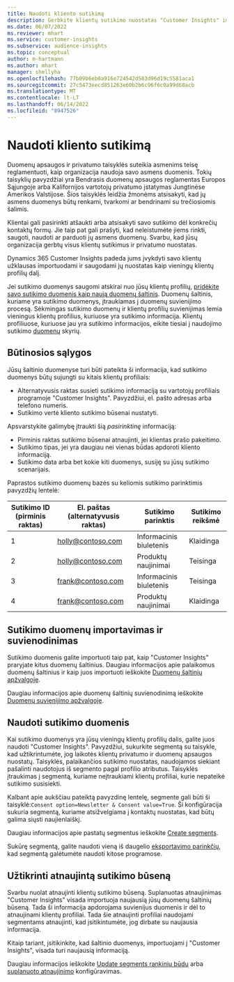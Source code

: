 ```yaml
---
title: Naudoti kliento sutikimą
description: Gerbkite klientų sutikimo nuostatas "Customer Insights" importuodami sutikimo duomenis.
ms.date: 06/07/2022
ms.reviewer: mhart
ms.service: customer-insights
ms.subservice: audience-insights
ms.topic: conceptual
author: m-hartmann
ms.author: mhart
manager: shellyha
ms.openlocfilehash: 77b09b6eb0a916e724542d503d96d19c5581aca1
ms.sourcegitcommit: 27c5473eecd851263e60b2b6c96f6c0a99d68acb
ms.translationtype: MT
ms.contentlocale: lt-LT
ms.lasthandoff: 06/14/2022
ms.locfileid: "8947526"
---
```

# <a name="use-customer-consent"></a>Naudoti kliento sutikimą

Duomenų apsaugos ir privatumo taisyklės suteikia asmenims teisę reglamentuoti, kaip organizacija naudoja savo asmens duomenis. Tokių taisyklių pavyzdžiai yra Bendrasis duomenų apsaugos reglamentas Europos Sąjungoje arba Kalifornijos vartotojų privatumo įstatymas Jungtinėse Amerikos Valstijose. Šios taisyklės leidžia žmonėms atsisakyti, kad jų asmens duomenys būtų renkami, tvarkomi ar bendrinami su trečiosiomis šalimis.  

Klientai gali pasirinkti atšaukti arba atsisakyti savo sutikimo dėl konkrečių kontaktų formų. Jie taip pat gali prašyti, kad neleistumėte jiems rinkti, saugoti, naudoti ar parduoti jų asmens duomenų. Svarbu, kad jūsų organizacija gerbtų visus klientų sutikimus ir privatumo nuostatas.  

Dynamics 365 Customer Insights padeda jums įvykdyti savo klientų užklausas importuodami ir saugodami jų nuostatas kaip vieningų klientų profilių dalį.

Jei sutikimo duomenys saugomi atskirai nuo jūsų klientų profilių, [pridėkite savo sutikimo duomenis kaip naują duomenų šaltinis](#import-and-unify-consent-data). Duomenų šaltinis, kuriame yra sutikimo duomenys, įtraukiamas į duomenų suvienijimo procesą. Sėkmingas sutikimo duomenų ir klientų profilių suvienijimas lemia vieningus klientų profilius, kuriuose yra sutikimo informacija. Klientų profiliuose, kuriuose jau yra sutikimo informacijos, eikite tiesiai į naudojimo sutikimo [duomenų](#use-consent-data) skyrių.

## <a name="prerequisites"></a>Būtinosios sąlygos

Jūsų šaltinio duomenyse turi būti pateikta ši informacija, kad sutikimo duomenys būtų sujungti su kitais klientų profiliais:

- Alternatyvusis raktas susieti sutikimo informaciją su vartotojų profiliais programoje "Customer Insights". Pavyzdžiui, el. pašto adresas arba telefono numeris.
- Sutikimo vertė kliento sutikimo būsenai nustatyti.

Apsvarstykite galimybę įtraukti šią *pasirinktinę* informaciją:

- Pirminis raktas sutikimo būsenai atnaujinti, jei klientas prašo pakeitimo.
- Sutikimo tipas, jei yra daugiau nei vienas būdas apdoroti kliento informaciją.
- Sutikimo data arba bet kokie kiti duomenys, susiję su jūsų sutikimo scenarijais.

Paprastos sutikimo duomenų bazės su keliomis sutikimo parinktimis pavyzdžių lentelė:

|Sutikimo ID (pirminis raktas)   |El. paštas (alternatyvusis raktas)  |Sutikimo parinktis  |Sutikimo reikšmė  |
|---------|---------|---------|---------|
|1    |  holly@contoso.com       |  Informacinis biuletenis       |  Klaidinga       |
|2    |  holly@contoso.com       |  Produktų naujinimai       |  Teisinga       |
|3    |  frank@contoso.com       |  Informacinis biuletenis       | Teisinga        |
|4    |  frank@contoso.com       |  Produktų naujinimai       |  Klaidinga       |

## <a name="import-and-unify-consent-data"></a>Sutikimo duomenų importavimas ir suvienodinimas

Sutikimo duomenis galite importuoti taip pat, kaip "Customer Insights" praryjate kitus duomenų šaltinius. Daugiau informacijos apie palaikomus duomenų šaltinius ir kaip juos importuoti ieškokite [Duomenų šaltinių apžvalgoje](data-sources.md).

Daugiau informacijos apie duomenų šaltinių suvienodinimą ieškokite [Duomenų suvienijimo apžvalgoje](data-unification.md).

## <a name="use-consent-data"></a>Naudoti sutikimo duomenis

Kai sutikimo duomenys yra jūsų vieningų klientų profilių dalis, galite juos naudoti "Customer Insights". Pavyzdžiui, sukurkite segmentą su taisykle, kad užtikrintumėte, jog laikotės klientų privatumo ir duomenų apsaugos nuostatų. Taisyklės, palaikančios sutikimo nuostatas, naudojamos siekiant pašalinti naudotojus iš segmento pagal profilio atributus. Taisyklės įtraukimas į segmentą, kuriame neįtraukiami klientų profiliai, kurie nepateikė sutikimo susisiekti.

Kalbant apie aukščiau pateiktą pavyzdinę lentelę, segmente gali būti ši taisyklė:`Consent option=Newsletter & Consent value=True`. Ši konfigūracija sukuria segmentą, kuriame atsižvelgiama į kontaktų nuostatas, kad būtų galima siųsti naujienlaiškį.

Daugiau informacijos apie pastatų segmentus ieškokite [Create segments](segment-builder.md).

Sukūrę segmentą, galite naudoti vieną iš daugelio [eksportavimo parinkčių](export-destinations.md), kad segmentą galėtumėte naudoti kitose programose.

## <a name="ensure-updated-consent-status"></a>Užtikrinti atnaujintą sutikimo būseną

Svarbu nuolat atnaujinti klientų sutikimo būseną. Suplanuotas atnaujinimas "Customer Insights" visada importuoja naujausią jūsų duomenų šaltinių būseną. Tada ši informacija apdorojama suvienijus duomenis ir dėl to atnaujinami klientų profiliai. Tada šie atnaujinti profiliai naudojami segmentams atnaujinti, kad įsitikintumėte, jog dirbate su naujausia informacija.

Kitaip tariant, įsitikinkite, kad šaltinio duomenys, importuojami į "Customer Insights", visada turi naujausią informaciją.

Daugiau informacijos ieškokite [Update segments rankiniu būdu](segments.md#refresh-segments) arba [suplanuoto atnaujinimo](system.md#schedule-tab) konfigūravimas.
